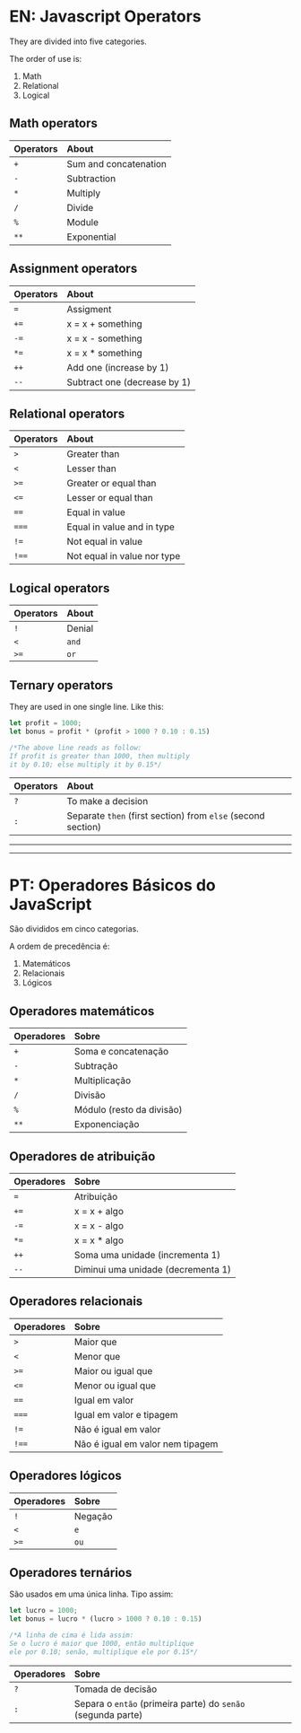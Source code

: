 # EN: Javascript Operators

They are divided into five categories.

The order of use is:

1. Math
2. Relational
3. Logical

## Math operators

Operators | About
:-------- | :-----
```+``` | Sum and concatenation
```-``` | Subtraction
```*``` | Multiply
```/``` | Divide
```%``` | Module
```**``` | Exponential

## Assignment operators

Operators | About
:-------- | :-----
```=``` | Assigment
```+=``` | x = x + something
```-=``` | x = x - something
```*=``` | x = x * something
```++``` | Add one (increase by 1)
```--``` | Subtract one (decrease by 1)

## Relational operators

Operators | About
:-------- | :-----
```>``` | Greater than
```<``` | Lesser than
```>=``` | Greater or equal than
```<=``` | Lesser or equal than
```==``` | Equal in value
```===``` | Equal in value and in type
```!=``` | Not equal in value
```!==``` | Not equal in value nor type

## Logical operators

Operators | About
:-------- | :-----
```!``` | Denial
```<``` | ```and```
```>=``` | ```or```

## Ternary operators

They are used in one single line. Like this:

```javascript
let profit = 1000;
let bonus = profit * (profit > 1000 ? 0.10 : 0.15)

/*The above line reads as follow:
If profit is greater than 1000, then multiply
it by 0.10; else multiply it by 0.15*/
```

Operators | About
:-------- | :-----
```?``` | To make a decision
```:``` | Separate ```then``` (first section) from ```else``` (second section)

---
---
# PT: Operadores Básicos do JavaScript

São divididos em cinco categorias.

A ordem de precedência é:

1. Matemáticos
2. Relacionais
3. Lógicos

## Operadores matemáticos

Operadores| Sobre
:-------- | :-----
```+``` | Soma e concatenação
```-``` | Subtração
```*``` | Multiplicação
```/``` | Divisão
```%``` | Módulo (resto da divisão)
```**``` | Exponenciação

## Operadores de atribuição

Operadores | Sobre
:-------- | :-----
```=``` | Atribuição
```+=``` | x = x + algo
```-=``` | x = x - algo
```*=``` | x = x * algo
```++``` | Soma uma unidade (incrementa 1)
```--``` | Diminui uma unidade (decrementa 1)

## Operadores relacionais

Operadores | Sobre
:-------- | :-----
```>``` | Maior que
```<``` | Menor que
```>=``` | Maior ou igual que
```<=``` | Menor ou igual que
```==``` | Igual em valor
```===``` | Igual em valor e tipagem
```!=``` | Não é igual em valor
```!==``` | Não é igual em valor nem tipagem


## Operadores lógicos

Operadores | Sobre
:-------- | :-----
```!``` | Negação
```<``` | ```e```
```>=``` | ```ou```

## Operadores ternários

São usados em uma única linha. Tipo assim:

```javascript
let lucro = 1000;
let bonus = lucro * (lucro > 1000 ? 0.10 : 0.15)

/*A linha de cima é lida assim:
Se o lucro é maior que 1000, então multiplique
ele por 0.10; senão, multiplique ele por 0.15*/
```

Operadores | Sobre
:-------- | :-----
```?``` | Tomada de decisão
```:``` | Separa o ```então``` (primeira parte) do ```senão``` (segunda parte)
